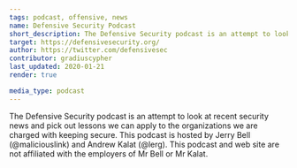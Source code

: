 ```yaml
---
tags: podcast, offensive, news
name: Defensive Security Podcast
short_description: The Defensive Security podcast is an attempt to look at recent security news and pick out lessons we can apply to the organizations we are charged with keeping secure.
target: https://defensivesecurity.org/
author: https://twitter.com/defensivesec
contributor: gradiuscypher
last_updated: 2020-01-21
render: true

media_type: podcast
---
```


The Defensive Security podcast is an attempt to look at recent security news and pick out lessons we can apply to the organizations we are charged with keeping secure. This podcast is hosted by Jerry Bell (@maliciouslink) and Andrew Kalat (@lerg). This podcast and web site are not affiliated with the employers of Mr Bell or Mr Kalat.
